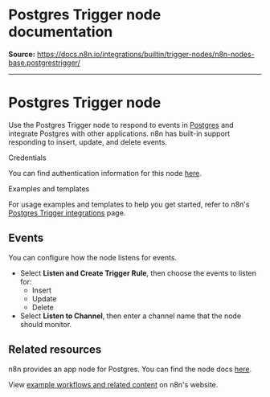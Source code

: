 # Postgres Trigger node documentation

**Source:** https://docs.n8n.io/integrations/builtin/trigger-nodes/n8n-nodes-base.postgrestrigger/

---

# Postgres Trigger node

Use the Postgres Trigger node to respond to events in [Postgres](https://www.postgresql.org/) and integrate Postgres with other applications. n8n has built-in support responding to insert, update, and delete events.

Credentials

You can find authentication information for this node [here](../../credentials/postgres/).

Examples and templates

For usage examples and templates to help you get started, refer to n8n's [Postgres Trigger integrations](https://n8n.io/integrations/postgres-trigger/) page.

## Events

You can configure how the node listens for events.

- Select **Listen and Create Trigger Rule**, then choose the events to listen for:
  - Insert
  - Update
  - Delete
- Select **Listen to Channel**, then enter a channel name that the node should monitor.

## Related resources

n8n provides an app node for Postgres. You can find the node docs [here](../../app-nodes/n8n-nodes-base.postgres/).

View [example workflows and related content](https://n8n.io/integrations/postgres-trigger/) on n8n's website.
